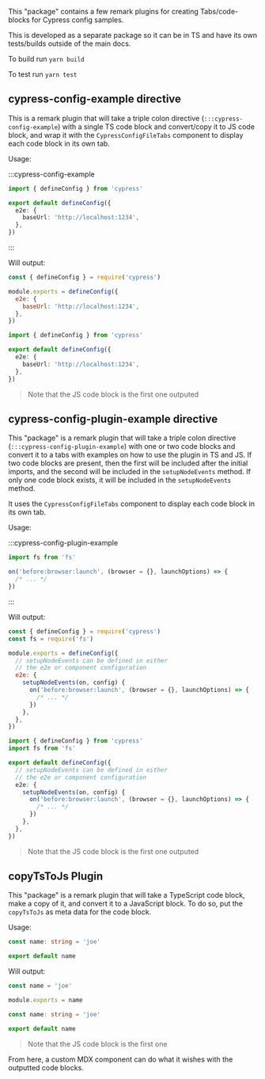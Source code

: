 This "package" contains a few remark plugins for creating Tabs/code-blocks for
Cypress config samples.

This is developed as a separate package so it can be in TS and have its own
tests/builds outside of the main docs.

To build run `yarn build`

To test run `yarn test`

## cypress-config-example directive

This is a remark plugin that will take a triple colon directive
(`:::cypress-config-example`) with a single TS code block and convert/copy it to
JS code block, and wrap it with the `CypressConfigFileTabs` component to display
each code block in its own tab.

Usage:

:::cypress-config-example

```ts
import { defineConfig } from 'cypress'

export default defineConfig({
  e2e: {
    baseUrl: 'http://localhost:1234',
  },
})
```

:::

Will output:

<CypressConfigFileTabs>

```js
const { defineConfig } = require('cypress')

module.exports = defineConfig({
  e2e: {
    baseUrl: 'http://localhost:1234',
  },
})
```

```typescript
import { defineConfig } from 'cypress'

export default defineConfig({
  e2e: {
    baseUrl: 'http://localhost:1234',
  },
})
```

</CypressConfigFileTabs>

> Note that the JS code block is the first one outputed

## cypress-config-plugin-example directive

This "package" is a remark plugin that will take a triple colon directive
(`:::cypress-config-plugin-example`) with one or two code blocks and convert it
to a tabs with examples on how to use the plugin in TS and JS. If two code
blocks are present, then the first will be included after the initial imports,
and the second will be included in the `setupNodeEvents` method. If only one
code block exists, it will be included in the `setupNodeEvents` method.

It uses the `CypressConfigFileTabs` component to display each code block in its
own tab.

Usage:

:::cypress-config-plugin-example

```ts
import fs from 'fs'
```

```ts
on('before:browser:launch', (browser = {}, launchOptions) => {
  /* ... */
})
```

:::

Will output:

<CypressConfigFileTabs>

```js
const { defineConfig } = require('cypress')
const fs = require('fs')

module.exports = defineConfig({
  // setupNodeEvents can be defined in either
  // the e2e or component configuration
  e2e: {
    setupNodeEvents(on, config) {
      on('before:browser:launch', (browser = {}, launchOptions) => {
        /* ... */
      })
    },
  },
})
```

```typescript
import { defineConfig } from 'cypress'
import fs from 'fs'

export default defineConfig({
  // setupNodeEvents can be defined in either
  // the e2e or component configuration
  e2e: {
    setupNodeEvents(on, config) {
      on('before:browser:launch', (browser = {}, launchOptions) => {
        /* ... */
      })
    },
  },
})
```

</CypressConfigFileTabs>

> Note that the JS code block is the first one outputed

## copyTsToJs Plugin

This "package" is a remark plugin that will take a TypeScript code block, make a
copy of it, and convert it to a JavaScript block. To do so, put the `copyTsToJs`
as meta data for the code block.

Usage:

```typescript copyTsToJs
const name: string = 'joe'

export default name
```

Will output:

```js
const name = 'joe'

module.exports = name
```

```typescript
const name: string = 'joe'

export default name
```

> Note that the JS code block is the first one

From here, a custom MDX component can do what it wishes with the outputted code
blocks.


